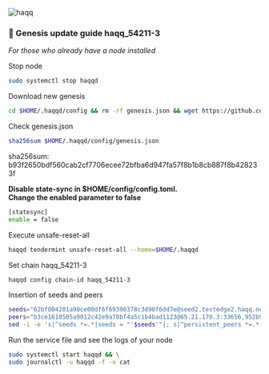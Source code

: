 ![haqq](https://user-images.githubusercontent.com/94483941/189324668-2e070db6-f0b6-4ddc-bc7c-f613ec404279.png)
<h3>🚨 Genesis update guide haqq_54211-3</h3>
<i>For those who already have a node installed</i>

Stop node
```bash
sudo systemctl stop haqqd
```

Download new genesis
```bash
cd $HOME/.haqqd/config && rm -rf genesis.json && wget https://github.com/haqq-network/validators-contest/raw/master/genesis.json
```

Check genesis.json
```bash
sha256sum $HOME/.haqqd/config/genesis.json
```
sha256sum: b93f2650bdf560cab2cf7706ecee72bfba6d947fa57f8b1b8cb887f8b428233f

<b>Disable state-sync in $HOME/config/config.toml.</b></br>
<b>Change the enabled parameter to false</b>
```bash
[statesync]
enable = false
```

Execute unsafe-reset-all
```bash
haqqd tendermint unsafe-reset-all --home=$HOME/.haqqd
```

Set chain haqq_54211-3
```bash
haqqd config chain-id haqq_54211-3
```

Insertion of seeds and peers
```bash
seeds="62bf004201a90ce00df6f69390378c3d90f6dd7e@seed2.testedge2.haqq.network:26656,23a1176c9911eac442d6d1bf15f92eeabb3981d5@seed1.testedge2.haqq.network:26656"
peers="b3ce1618585a9012c42e9a78bf4a5c1b4bad1123@65.21.170.3:33656,952b9d918037bc8f6d52756c111d0a30a456b3fe@213.239.217.52:29656,85301989752fe0ca934854aecc6379c1ccddf937@65.109.49.111:26556,d648d598c34e0e58ec759aa399fe4534021e8401@109.205.180.81:29956,f2c77f2169b753f93078de2b6b86bfa1ec4a6282@141.95.124.150:20116,eaa6d38517bbc32bdc487e894b6be9477fb9298f@78.107.234.44:45656,37513faac5f48bd043a1be122096c1ea1c973854@65.108.52.192:36656,d2764c55607aa9e8d4cee6e763d3d14e73b83168@66.94.119.47:26656,fc4311f0109d5aed5fcb8656fb6eab29c15d1cf6@65.109.53.53:26656,297bf784ea674e05d36af48e3a951de966f9aa40@65.109.34.133:36656,bc8c24e9d231faf55d4c6c8992a8b187cdd5c214@65.109.17.86:32656"
sed -i -e 's|^seeds *=.*|seeds = "'$seeds'"|; s|^persistent_peers *=.*|persistent_peers = "'$peers'"|' $HOME/.haqqd/config/config.toml
```

Run the service file and see the logs of your node
```bash
sudo systemctl start haqqd && \
sudo journalctl -u haqqd -f -o cat
```
